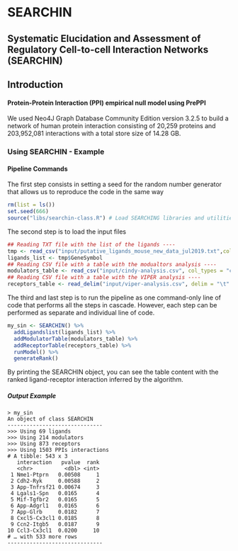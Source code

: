 # SEARCHIN

##  Systematic Elucidation and Assessment of Regulatory Cell-to-cell Interaction Networks (SEARCHIN)



## Introduction



#### Protein-Protein Interaction (PPI) empirical null model using PrePPI

We used Neo4J Graph Database Community Edition version 3.2.5 to build a network of human protein interaction consisting of 20,259 proteins and 203,952,081 interactions with a total store size of 14.28 GB.



### Using SEARCHIN - Example

#### Pipeline Commands

 The first step consists in setting a seed for the random number generator that allows us to reproduce the code in the same way 

```R
rm(list = ls())
set.seed(666)
source("libs/searchin-class.R")	# Load SEARCHING libraries and utilities
```

The second step is to load the input files 

```R
## Reading TXT file with the list of the ligands ----
tmp <- read_csv("input/putative_ligands_mouse_new_data_jul2019.txt",col_types = c("cccccccc"))
ligands_list <- tmp$GeneSymbol
## Reading CSV file with a table with the modualtors analysis ----
modulators_table <- read_csv("input/cindy-analysis.csv", col_types = "ccd")
## Reading CSV file with a table with the VIPER analysis ----
receptors_table <- read_delim("input/viper-analysis.csv", delim = "\t" , col_types = "ccdddd")
```

The third and last step is to run the pipeline as one command-only line of code that performs all the steps in cascade. However, each step can be performed as separate and individual line of code.

```R
my_sin <- SEARCHIN() %>% 
  addLigandslist(ligands_list) %>% 
  addModulatorTable(modulators_table) %>% 
  addReceptorTable(receptors_table) %>% 
  runModel() %>%
  generateRank()
```

By printing the SEARCHIN object, you can see the table content with the ranked ligand-receptor interaction inferred by the algorithm.

##### Output Example

```shell
> my_sin
An object of class SEARCHIN 
------------------------------
>>> Using 69 ligands
>>> Using 214 modulators
>>> Using 873 receptors
>>> Using 1503 PPIs interactions
# A tibble: 543 x 3
   interaction   pvalue  rank
   <chr>          <dbl> <int>
 1 Nme1-Ptprn   0.00508     1
 2 Cdh2-Ryk     0.00588     2
 3 App-Tnfrsf21 0.00674     3
 4 Lgals1-Spn   0.0165      4
 5 Mif-Tgfbr2   0.0165      5
 6 App-Adgrl1   0.0165      6
 7 App-Glrb     0.0182      7
 8 Cxcl5-Cx3cl1 0.0185      8
 9 Ccn2-Itgb5   0.0187      9
10 Ccl3-Cx3cl1  0.0200     10
# … with 533 more rows
------------------------------
```

